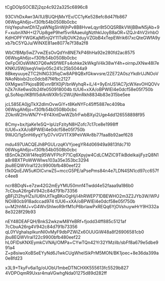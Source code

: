 tCgDOIpSOCBZj2qz4c922a325c6896c8

93CVhDxAwr3Ai1U/BUQHjMxYEv/CC1yKe528efc8d47fb867
06WsgAh6jo+f30fb54b0508b0cbc
tVqYepuhwtDh1ZyaWNgSInWjhPv8B8HvwLqyr8t5OQSRBkVWjBBwN5jAb+9F+xubnXNH+I27Up8geP9hef5vrRAaeuIgNzthkIJoyB8aOR+lZQJr4hV2irhbOKdHOPFYWGKajM5njQY11TsRjOVK2duyVZGbB4xTepEWrik6I7xcQteGWfA9yxb7bC5YQJu/WINXE81ae8077e7f38a2f8

WbCfBMp5wZ7vwZEsOvQdYn8NE7kP46hHa92e280fd2ac8575
06WsgAh6jo+f30fb54b0508b0cbc
0eFpOlOsWIiNO7Q6wNSfWEFs4ohke2kWkgIV4k38wY4h+oirnpJXNw48I7eKNKUSWjIseqViwijv05c241c25b5044a9
8BkeyuuyeZTC2hING33fiqCw8AP8QBxfGkwvsre/2ZE72A0szYkdIrUJNOoVNAoNbixbi2cc0dcb87f4fbc2127
0XMgwsTPkjosB9EvnrBfX0jP/bnWyhqR+iL/4+9yEnUS1AC7jcWXevOHQOVvhZk7nXe6ws0b24fe050918004b
tUU6+xXA/oBPWlEl4e0dcf58e05f750b
gLSoNxp/IKBfII5diAnWXRr5/2WUjNmRkh8834b83e315be5ee

jcL585EA0jgTkX2dImOvwGiY+t8KeNYFc45ff5887ec409ba
06WsgAh6jo+f30fb54b0508b0cbc
ZOknW2HvWN7Y+6Y4XntDwWZb1rFwbBXyi2Uge4dd126558898f95

8Cmy+bx/tjaKe1eSQ+IpUzFzityN8HZofc7c17ce8e1998ff
tUU6+xXA/oBPWlEl4e0dcf58e05f750b
9WJO/1g5nHi6yqY1yD7vVGV1TX9PeVWAr8b77faa8b92aef628

mdu497UACQEJh8PGULrzqKVYjoegYR4d06949a9813fdc710
06WsgAh6jo+f30fb54b0508b0cbc
tBSnOkZKW14feq95WVFPIcP71Cq6Xpyjw4CdLCMZIC9TikBdeIkaijFyzQ8N1a8r8BXTPoWWWlws103a35e353bc3294
jbu8EQWVIral122c9900bfb480eef22
t1k0QoEJW5uKOlCvrwZ5+mccG5PE/aPsePms84n4e7LDN4SN1cd97cc657fc4ee8

ncr8BDqN+e7zw42G2mEyYMU50mnf4Twdd4e52faaa9a186b0
7cCbuA26rg4V942c84d791b73356
gBFjZI2hyHZs/IU6hUtTkgBKoOgHj/i4hRWEP71DBEWHO2m3Z2JYb3W/WPJNOil80cb918adccad974
tUU6+xXA/oBPWlEl4e0dcf58e05f750b
u+M2hhMJ+vG4WvShIwoR9rfM1cP6brIawPxREQq6YjOVshuywHrY9H332a8e3228f29b93

nEY48DEAFQH/BnkS2wkzwM8YeBRf+fjodd34ff885c5121af
7cCbuA26rg4V942c84d791b73356
qL0YVghaIsplkunNI0vMyF9dbPZWiZx6OUUGiW48a8f26906581cb0
jbu8EQWVIral122c9900bfb480eef22
hL0FIDsKNXEymkCVNAj/OMPa+CYwTQn42Yr32YMziIb/sbFf8a679e5dbe991a4
Z+p8siwoXoBSeEYyNd6J1wkCUgWheISikPrM5MON/BK1joec+8e36da399a0e8fd23

x3L9+TkyFv6ai1g/oUObU1mbeDTNCHXK555613fc5529b827
4VDPOqmR9Uxsr4maVGwhgNda01275d89d282ff
